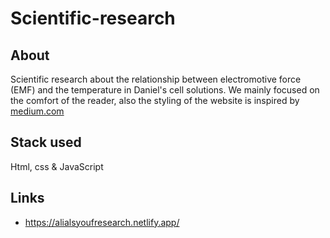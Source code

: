 # Scientific-research

## About

Scientific research about the relationship between electromotive force (EMF) and the temperature in Daniel's cell solutions.
We mainly focused on the comfort of the reader, also the styling of the website is inspired by [medium.com](https://medium.com/)

## Stack used

Html, css & JavaScript

## Links

- https://alialsyoufresearch.netlify.app/
